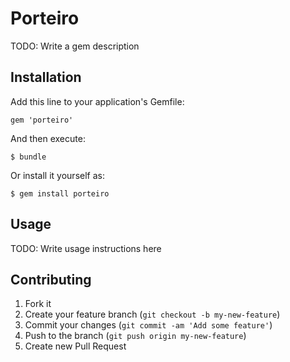 # Porteiro

TODO: Write a gem description

## Installation

Add this line to your application's Gemfile:

    gem 'porteiro'

And then execute:

    $ bundle

Or install it yourself as:

    $ gem install porteiro

## Usage

TODO: Write usage instructions here

## Contributing

1. Fork it
2. Create your feature branch (`git checkout -b my-new-feature`)
3. Commit your changes (`git commit -am 'Add some feature'`)
4. Push to the branch (`git push origin my-new-feature`)
5. Create new Pull Request
